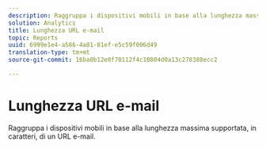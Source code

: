 ```yaml
---
description: Raggruppa i dispositivi mobili in base alla lunghezza massima supportata, in caratteri, di un URL e-mail.
solution: Analytics
title: Lunghezza URL e-mail
topic: Reports
uuid: 6999e1e4-a586-4a81-81ef-e5c59f006d49
translation-type: tm+mt
source-git-commit: 16ba0b12e0f70112f4c10804d0a13c278388ecc2

---
```



# Lunghezza URL e-mail

Raggruppa i dispositivi mobili in base alla lunghezza massima supportata, in caratteri, di un URL e-mail.

